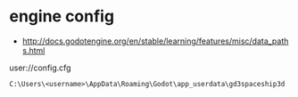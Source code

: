 # engine config

 * http://docs.godotengine.org/en/stable/learning/features/misc/data_paths.html

user://config.cfg

```
C:\Users\<username>\AppData\Roaming\Godot\app_userdata\gd3spaceship3d

```


